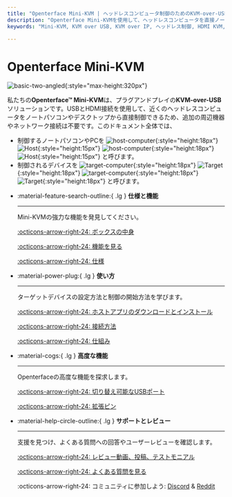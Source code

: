 ```yaml
---
title: "Openterface Mini-KVM | ヘッドレスコンピュータ制御のためのKVM-over-USBソリューション"
description: "Openterface Mini-KVMを使用して、ヘッドレスコンピュータを直接ノートパソコンから制御します。HDMIサポートのプラグアンドプレイKVM-over-USBソリューションで、ネットワークは不要です。開発者、ITプロフェッショナル、リモートワークステーションに最適です。"
keywords: "Mini-KVM, KVM over USB, KVM over IP, ヘッドレス制御, HDMI KVM, USB KVM, KVMスイッチ, KVMコンソール, USBクラッシュカートアダプター, JetKVM, NanoKVM, KiwiKVM, PiKVM, プラグアンドプレイKVM, VNC, コンピュータ周辺機器"

---
```


# **Openterface Mini-KVM**

![basic-two-angled](https://assets.openterface.com/images/product/basic-two-angled.webp){:style="max-height:320px"}

私たちの**Openterface™ Mini-KVM**は、プラグアンドプレイの**KVM-over-USB**ソリューションです。USBとHDMI接続を使用して、近くのヘッドレスコンピュータをノートパソコンやデスクトップから直接制御できるため、追加の周辺機器やネットワーク接続は不要です。このドキュメント全体では、

- 制御するノートパソコンやPCを ![host-computer](https://assets.openterface.com/images/shell-icons/host-computer.svg#only-light){:style="height:18px"} ![Host](https://assets.openterface.com/images/shell-icons/host.svg#only-light){:style="height:15px"} ![host-computer](https://assets.openterface.com/images/shell-icons/host-computer_1.svg#only-dark){:style="height:18px"} ![Host](https://assets.openterface.com/images/shell-icons/host_1.svg#only-dark){:style="height:15px"} と呼びます。
- 制御されるデバイスを ![target-computer](https://assets.openterface.com/images/shell-icons/target-computer.svg#only-light){:style="height:18px"} ![Target](https://assets.openterface.com/images/shell-icons/target.svg#only-light){:style="height:18px"} ![target-computer](https://assets.openterface.com/images/shell-icons/target-computer_1.svg#only-dark){:style="height:18px"} ![Target](https://assets.openterface.com/images/shell-icons/target_1.svg#only-dark){:style="height:18px"} と呼びます。

<div class="grid cards" markdown>

-   :material-feature-search-outline:{ .lg } __仕様と機能__

    ---

    Mini-KVMの強力な機能を発見してください。

    [:octicons-arrow-right-24: ボックスの中身](/product/minikvm/whats-in-the-box/)

    [:octicons-arrow-right-24: 機能を見る](/product/minikvm/features)

    [:octicons-arrow-right-24: 仕様](/product/minikvm/specifications)

-   :material-power-plug:{ .lg } __使い方__

    ---

    ターゲットデバイスの設定方法と制御の開始方法を学びます。

    [:octicons-arrow-right-24: ホストアプリのダウンロードとインストール](/app)

    [:octicons-arrow-right-24: 接続方法](/product/minikvm/how-to-connect)

    [:octicons-arrow-right-24: 仕組み](/usb-kvm)

-   :material-cogs:{ .lg } __高度な機能__

    ---

    Openterfaceの高度な機能を探求します。

    [:octicons-arrow-right-24: 切り替え可能なUSBポート](/product/minikvm/usb-switch)

    [:octicons-arrow-right-24: 拡張ピン](/product/minikvm/extension-pins)

-   :material-help-circle-outline:{ .lg } __サポートとレビュー__

    ---

    支援を見つけ、よくある質問への回答やユーザーレビューを確認します。

    [:octicons-arrow-right-24: レビュー動画、投稿、テストモニアル](reviews)

    [:octicons-arrow-right-24: よくある質問を見る](/faq)

    :octicons-arrow-right-24: コミュニティに参加しよう: [Discord](/discord) & [Reddit](reddit)
    
</div>